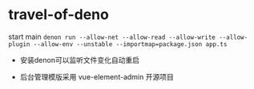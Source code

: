 # travel-of-deno



start main `denon run --allow-net --allow-read --allow-write --allow-plugin --allow-env --unstable --importmap=package.json app.ts`

- 安装denon可以监听文件变化自动重启

- 后台管理模版采用 vue-element-admin 开源项目
